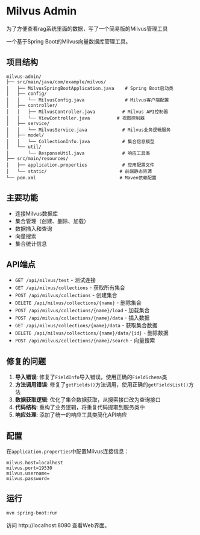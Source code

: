# Milvus Admin

为了方便查看rag系统里面的数据，写了一个简易版的Milvus管理工具

一个基于Spring Boot的Milvus向量数据库管理工具。

## 项目结构

```
milvus-admin/
├── src/main/java/com/example/milvus/
│   ├── MilvusSpringBootApplication.java    # Spring Boot启动类
│   ├── config/
│   │   └── MilvusConfig.java               # Milvus客户端配置
│   ├── controller/
│   │   ├── MilvusController.java          # Milvus API控制器
│   │   └── ViewController.java          # 视图控制器
│   ├── service/
│   │   └── MilvusService.java             # Milvus业务逻辑服务
│   ├── model/
│   │   └── CollectionInfo.java            # 集合信息模型
│   └── util/
│       └── ResponseUtil.java              # 响应工具类
├── src/main/resources/
│   ├── application.properties             # 应用配置文件
│   └── static/                           # 前端静态资源
└── pom.xml                               # Maven依赖配置
```

## 主要功能

- 连接Milvus数据库
- 集合管理（创建、删除、加载）
- 数据插入和查询
- 向量搜索
- 集合统计信息

## API端点

- `GET /api/milvus/test` - 测试连接
- `GET /api/milvus/collections` - 获取所有集合
- `POST /api/milvus/collections` - 创建集合
- `DELETE /api/milvus/collections/{name}` - 删除集合
- `POST /api/milvus/collections/{name}/load` - 加载集合
- `POST /api/milvus/collections/{name}/data` - 插入数据
- `GET /api/milvus/collections/{name}/data` - 获取集合数据
- `DELETE /api/milvus/collections/{name}/data/{id}` - 删除数据
- `POST /api/milvus/collections/{name}/search` - 向量搜索

## 修复的问题

1. **导入错误**: 修复了`FieldInfo`导入错误，使用正确的`FieldSchema`类
2. **方法调用错误**: 修复了`getFields()`方法调用，使用正确的`getFieldsList()`方法
3. **数据获取逻辑**: 优化了集合数据获取，从搜索接口改为查询接口
4. **代码结构**: 重构了业务逻辑，将重复代码提取到服务类中
5. **响应处理**: 添加了统一的响应工具类简化API响应

## 配置

在`application.properties`中配置Milvus连接信息：

```properties
milvus.host=localhost
milvus.port=19530
milvus.username=
milvus.password=
```

## 运行

```bash
mvn spring-boot:run
```

访问 http://localhost:8080 查看Web界面。